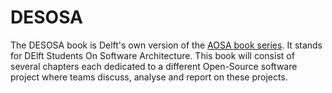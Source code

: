 # DESOSA

The DESOSA book is Delft's own version of the [AOSA book series](http://aosabook.org/en/index.html).
It stands for DElft Students On Software Architecture.
This book will consist of several chapters each dedicated to a different Open-Source software project where teams discuss, analyse and report on these projects.
